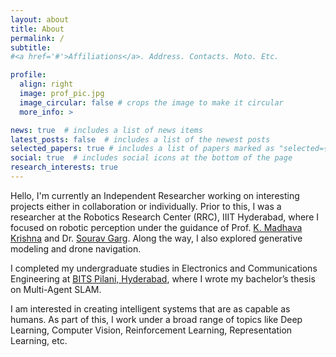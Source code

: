 ```yaml
---
layout: about
title: About
permalink: /
subtitle: 
#<a href='#'>Affiliations</a>. Address. Contacts. Moto. Etc.

profile:
  align: right
  image: prof_pic.jpg
  image_circular: false # crops the image to make it circular
  more_info: >

news: true  # includes a list of news items
latest_posts: false  # includes a list of the newest posts
selected_papers: true # includes a list of papers marked as "selected={true}"
social: true  # includes social icons at the bottom of the page
research_interests: true
---
```


<!-- Hi !!!

I am working as a Researcher at the Robotics Research Center of IIIT Hyderabad where I am advised by [Dr. K. Madhava Krishna](https://robotics.iiit.ac.in/faculty_mkrishna/), [Dr. Sourav Garg](https://scholar.google.co.in/citations?user=oVS3HHIAAAAJ&hl=en) and [Dr. Arun Kumar Singh](https://tuit.ut.ee/en/content/arun-kumar-singh). Previoulsy, I working on Robust Visual Place Recognition as well as Robust Optimization in context of Multi Agent SLAM under the guidance of [Dr. K. Madhava Krishna](https://robotics.iiit.ac.in/faculty_mkrishna/) and [Dr. Joyjit Mukherjee](https://universe.bits-pilani.ac.in/hyderabad/jmukherjee/Profile).

My work here revolves around the topics of Machine Learning, Computer Vision, Representation Learning, Reinforcement Learning and Robotics.


<span style="color:red">**I am currently looking for research oppurtunities.**</span> You can download my [CV](https://devapi016.github.io/cv/) from here. -->


<!-- Hello!!!

I am working as an Independent Researcher, collaborating on an project at the intersection of Representation Learning and Visual Reinforcement Learning.

Before this, I was a researcher at RRC, IIIT Hyderabad, where I worked on robotic perception under guidance of [Dr. K. Madhava Krishna](https://robotics.iiit.ac.in/faculty_mkrishna/) and [Dr. Sourav Garg](https://scholar.google.co.in/citations?user=oVS3HHIAAAAJ&hl=en). Along the way, I also explored generative modelling and drone navigation. I completed my undergraduate from [BITS Pilani, Hyderabad](https://www.bits-pilani.ac.in/hyderabad/) in Electronics and Communications Engineering. And did my bachelors thesis on Multi Agent SLAM.

My interests lie broadly in Representation Learning, Computer Vision, Reinforcement Learning, and Robotics. -->


<!-- Hello, I’m currently working as an Independent Researcher on a project at the intersection of Representation Learning and Visual Reinforcement Learning. Prior to this, I was a researcher at the Robotics Research Center (RRC), IIIT Hyderabad, where I focused on robotic perception under the guidance of Prof. [K. Madhava Krishna](https://robotics.iiit.ac.in/faculty_mkrishna/) and Dr. [Sourav Garg](https://oravus.github.io/). Along the way, I also explored generative modeling and drone navigation. -->


Hello, I'm currently an Independent Researcher working on interesting projects either in collaboration or individually. Prior to this, I was a researcher at the Robotics Research Center (RRC), IIIT Hyderabad, where I focused on robotic perception under the guidance of Prof. [K. Madhava Krishna](https://robotics.iiit.ac.in/faculty_mkrishna/) and Dr. [Sourav Garg](https://oravus.github.io/). Along the way, I also explored generative modeling and drone navigation.

I completed my undergraduate studies in Electronics and Communications Engineering at [BITS Pilani, Hyderabad](https://www.bits-pilani.ac.in/hyderabad/), where I wrote my bachelor’s thesis on Multi-Agent SLAM.

I am interested in creating intelligent systems that are as capable as humans. As part of this, I work under a broad range of topics like Deep Learning, Computer Vision, Reinforcement Learning, Representation Learning, etc.

